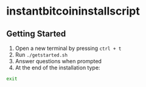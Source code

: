 # instantbitcoininstallscript
## Getting Started
1. Open a new terminal by pressing <code>ctrl + t</code>
2. Run <code>./getstarted.sh</code>
3. Answer questions when prompted
4. At the end of the installation type:
```bash 
exit
```
